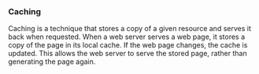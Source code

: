 ### Caching

Caching is a technique that stores a copy of a given resource and serves it back when requested. When a web server serves a web page, it stores a copy of the page in its local cache. If the web page changes, the cache is updated. This allows the web server to serve the stored page, rather than generating the page again.